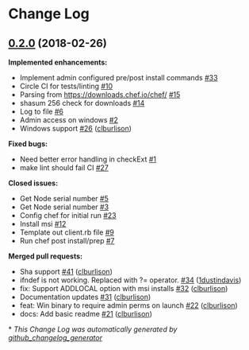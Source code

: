 # Change Log

## [0.2.0](https://github.com/clburlison/bakeit/tree/0.2.0) (2018-02-26)
**Implemented enhancements:**

- Implement admin configured pre/post install commands [\#33](https://github.com/clburlison/bakeit/issues/33)
- Circle CI for tests/linting [\#10](https://github.com/clburlison/bakeit/issues/10)
- Parsing from https://downloads.chef.io/chef/ [\#15](https://github.com/clburlison/bakeit/issues/15)
- shasum 256 check for downloads [\#14](https://github.com/clburlison/bakeit/issues/14)
- Log to file [\#6](https://github.com/clburlison/bakeit/issues/6)
- Admin access on windows [\#2](https://github.com/clburlison/bakeit/issues/2)
- Windows support [\#26](https://github.com/clburlison/bakeit/pull/26) ([clburlison](https://github.com/clburlison))

**Fixed bugs:**

- Need better error handling in checkExt [\#1](https://github.com/clburlison/bakeit/issues/1)
- make lint should fail CI [\#27](https://github.com/clburlison/bakeit/issues/27)

**Closed issues:**

- Get Node serial number [\#5](https://github.com/clburlison/bakeit/issues/5)
- Get Node serial number [\#3](https://github.com/clburlison/bakeit/issues/3)
- Config chef for initial run [\#23](https://github.com/clburlison/bakeit/issues/23)
- Install msi [\#12](https://github.com/clburlison/bakeit/issues/12)
- Template out client.rb file [\#9](https://github.com/clburlison/bakeit/issues/9)
- Run chef post install/prep [\#7](https://github.com/clburlison/bakeit/issues/7)

**Merged pull requests:**

- Sha support [\#41](https://github.com/clburlison/bakeit/pull/41) ([clburlison](https://github.com/clburlison))
- ifndef is not working. Replaced with ?= operator. [\#34](https://github.com/clburlison/bakeit/pull/34) ([1dustindavis](https://github.com/1dustindavis))
- fix: Support ADDLOCAL option with msi installs [\#32](https://github.com/clburlison/bakeit/pull/32) ([clburlison](https://github.com/clburlison))
- Documentation updates [\#31](https://github.com/clburlison/bakeit/pull/31) ([clburlison](https://github.com/clburlison))
- feat: Win binary to require admin perms on launch [\#22](https://github.com/clburlison/bakeit/pull/22) ([clburlison](https://github.com/clburlison))
- docs: Add basic readme [\#21](https://github.com/clburlison/bakeit/pull/21) ([clburlison](https://github.com/clburlison))



\* *This Change Log was automatically generated by [github_changelog_generator](https://github.com/skywinder/Github-Changelog-Generator)*